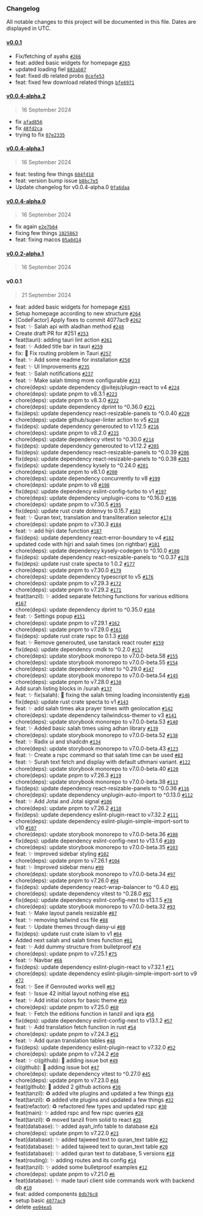### Changelog

All notable changes to this project will be documented in this file. Dates are displayed in UTC.

#### [v0.0.1](https://github.com/spa5k/GreenDome/compare/v0.0.4-alpha.2...v0.0.1)

- Fix/fetching of ayahs [`#266`](https://github.com/spa5k/GreenDome/pull/266)
- feat: added basic widgets for homepage [`#265`](https://github.com/spa5k/GreenDome/pull/265)
- updated loading fiel [`882ab87`](https://github.com/spa5k/GreenDome/commit/882ab87c86d84e3049124302a97a9a2b3d05dc79)
- feat: fixed db related probs [`0cefe53`](https://github.com/spa5k/GreenDome/commit/0cefe53e6e1ff0207d00006ec5e442eeec8051ec)
- feat: fixed few download related things [`bfe6971`](https://github.com/spa5k/GreenDome/commit/bfe69710e8acf238b787b80d3ab0386396ab85d3)

#### [v0.0.4-alpha.2](https://github.com/spa5k/GreenDome/compare/v0.0.4-alpha.1...v0.0.4-alpha.2)

> 16 September 2024

- fix [`afad856`](https://github.com/spa5k/GreenDome/commit/afad856593708860da35af007ffaa482fde10897)
- fix [`48fd2ca`](https://github.com/spa5k/GreenDome/commit/48fd2ca6745a1d4cc0616c6f9ae8e708df8a0502)
- trying to fix [`07e2335`](https://github.com/spa5k/GreenDome/commit/07e2335f0d8b73e3c2f04624a7fb929d3af346f0)

#### [v0.0.4-alpha.1](https://github.com/spa5k/GreenDome/compare/v0.0.4-alpha.0...v0.0.4-alpha.1)

> 16 September 2024

- feat: testing few things [`604fd18`](https://github.com/spa5k/GreenDome/commit/604fd182d4c3b548dcfddd96a09e4225ab414906)
- feat: version bump issue [`b8bc7e5`](https://github.com/spa5k/GreenDome/commit/b8bc7e5e349fb42e3ad7633456e734d67fe58227)
- Update changelog for v0.0.4-alpha.0 [`0fa6daa`](https://github.com/spa5k/GreenDome/commit/0fa6daa4f6804f854198b2ab4f08b0355d49430c)

#### [v0.0.4-alpha.0](https://github.com/spa5k/GreenDome/compare/v0.0.2-alpha.1...v0.0.4-alpha.0)

> 16 September 2024

- fix again [`e2e7b64`](https://github.com/spa5k/GreenDome/commit/e2e7b64f29effffc9f206980f79706b9e2715995)
- fixing few things [`1025863`](https://github.com/spa5k/GreenDome/commit/1025863f908716d100641c9c6d7d8d7333df1b16)
- feat: fixing macos [`05a8d14`](https://github.com/spa5k/GreenDome/commit/05a8d144c3f196ec21b00893bac2a1828415ca96)

#### [v0.0.2-alpha.1](https://github.com/spa5k/GreenDome/compare/v0.0.1...v0.0.2-alpha.1)

> 16 September 2024

#### v0.0.1

> 21 September 2024

- feat: added basic widgets for homepage [`#265`](https://github.com/spa5k/GreenDome/pull/265)
- Setup homepage according to new structure [`#264`](https://github.com/spa5k/GreenDome/pull/264)
- [CodeFactor] Apply fixes to commit 4077ac9 [`#262`](https://github.com/spa5k/GreenDome/pull/262)
- feat: :sparkles: Salah api with aladhan method  [`#248`](https://github.com/spa5k/GreenDome/pull/248)
- Create draft PR for #251 [`#253`](https://github.com/spa5k/GreenDome/pull/253)
- feat(tauri):  adding tauri lint action [`#261`](https://github.com/spa5k/GreenDome/pull/261)
- feat: :sparkles: Added title bar in tauri [`#259`](https://github.com/spa5k/GreenDome/pull/259)
- fix: :bug: Fix routing problem in Tauri [`#257`](https://github.com/spa5k/GreenDome/pull/257)
- feat: :sparkles: Add some readme for installation [`#250`](https://github.com/spa5k/GreenDome/pull/250)
- feat: :sparkles: UI Improvements [`#235`](https://github.com/spa5k/GreenDome/pull/235)
- feat: :sparkles: Salah notifications [`#237`](https://github.com/spa5k/GreenDome/pull/237)
- feat: :sparkles: Make salah timing more configurable [`#233`](https://github.com/spa5k/GreenDome/pull/233)
- chore(deps): update dependency @vitejs/plugin-react to v4 [`#224`](https://github.com/spa5k/GreenDome/pull/224)
- chore(deps): update pnpm to v8.3.1 [`#223`](https://github.com/spa5k/GreenDome/pull/223)
- chore(deps): update pnpm to v8.3.0 [`#222`](https://github.com/spa5k/GreenDome/pull/222)
- chore(deps): update dependency dprint to ^0.36.0 [`#221`](https://github.com/spa5k/GreenDome/pull/221)
- fix(deps): update dependency react-resizable-panels to ^0.0.40 [`#220`](https://github.com/spa5k/GreenDome/pull/220)
- chore(deps): update github/super-linter action to v5 [`#218`](https://github.com/spa5k/GreenDome/pull/218)
- fix(deps): update dependency generouted to v1.12.5 [`#216`](https://github.com/spa5k/GreenDome/pull/216)
- chore(deps): update pnpm to v8.2.0 [`#215`](https://github.com/spa5k/GreenDome/pull/215)
- chore(deps): update dependency vitest to ^0.30.0 [`#214`](https://github.com/spa5k/GreenDome/pull/214)
- fix(deps): update dependency generouted to v1.12.2 [`#205`](https://github.com/spa5k/GreenDome/pull/205)
- fix(deps): update dependency react-resizable-panels to ^0.0.39 [`#206`](https://github.com/spa5k/GreenDome/pull/206)
- fix(deps): update dependency react-resizable-panels to ^0.0.38 [`#203`](https://github.com/spa5k/GreenDome/pull/203)
- fix(deps): update dependency kysely to ^0.24.0 [`#201`](https://github.com/spa5k/GreenDome/pull/201)
- chore(deps): update pnpm to v8.1.0 [`#200`](https://github.com/spa5k/GreenDome/pull/200)
- chore(deps): update dependency concurrently to v8 [`#199`](https://github.com/spa5k/GreenDome/pull/199)
- chore(deps): update pnpm to v8 [`#198`](https://github.com/spa5k/GreenDome/pull/198)
- fix(deps): update dependency eslint-config-turbo to v1 [`#197`](https://github.com/spa5k/GreenDome/pull/197)
- chore(deps): update dependency unplugin-icons to ^0.16.0 [`#196`](https://github.com/spa5k/GreenDome/pull/196)
- chore(deps): update pnpm to v7.30.5 [`#195`](https://github.com/spa5k/GreenDome/pull/195)
- fix(deps): update rust crate dotenvy to 0.15.7 [`#183`](https://github.com/spa5k/GreenDome/pull/183)
- feat: :sparkles: Quran text, translation and transliteration selector [`#174`](https://github.com/spa5k/GreenDome/pull/174)
- chore(deps): update pnpm to v7.30.3 [`#184`](https://github.com/spa5k/GreenDome/pull/184)
- feat: :sparkles: add hijri date function  [`#187`](https://github.com/spa5k/GreenDome/pull/187)
- fix(deps): update dependency react-error-boundary to v4 [`#182`](https://github.com/spa5k/GreenDome/pull/182)
- updated code with hijri and salah times (on rightbar) [`#181`](https://github.com/spa5k/GreenDome/pull/181)
- chore(deps): update dependency kysely-codegen to ^0.10.0 [`#180`](https://github.com/spa5k/GreenDome/pull/180)
- fix(deps): update dependency react-resizable-panels to ^0.0.37 [`#178`](https://github.com/spa5k/GreenDome/pull/178)
- fix(deps): update rust crate specta to 1.0.2 [`#177`](https://github.com/spa5k/GreenDome/pull/177)
- chore(deps): update pnpm to v7.30.0 [`#179`](https://github.com/spa5k/GreenDome/pull/179)
- chore(deps): update dependency typescript to v5 [`#176`](https://github.com/spa5k/GreenDome/pull/176)
- chore(deps): update pnpm to v7.29.3 [`#172`](https://github.com/spa5k/GreenDome/pull/172)
- chore(deps): update pnpm to v7.29.2 [`#171`](https://github.com/spa5k/GreenDome/pull/171)
- feat(tanzil): ✨ added separate fetching functions for various editions [`#167`](https://github.com/spa5k/GreenDome/pull/167)
- chore(deps): update dependency dprint to ^0.35.0 [`#164`](https://github.com/spa5k/GreenDome/pull/164)
- feat: :sparkles: Settings popup [`#151`](https://github.com/spa5k/GreenDome/pull/151)
- chore(deps): update pnpm to v7.29.1 [`#162`](https://github.com/spa5k/GreenDome/pull/162)
- chore(deps): update pnpm to v7.29.0 [`#161`](https://github.com/spa5k/GreenDome/pull/161)
- fix(deps): update rust crate rspc to 0.1.3 [`#160`](https://github.com/spa5k/GreenDome/pull/160)
- feat: :sparkles: Remove generouted, use tanstack react router [`#159`](https://github.com/spa5k/GreenDome/pull/159)
- fix(deps): update dependency cmdk to ^0.2.0 [`#157`](https://github.com/spa5k/GreenDome/pull/157)
- chore(deps): update storybook monorepo to v7.0.0-beta.58 [`#155`](https://github.com/spa5k/GreenDome/pull/155)
- chore(deps): update storybook monorepo to v7.0.0-beta.55 [`#154`](https://github.com/spa5k/GreenDome/pull/154)
- chore(deps): update dependency vitest to ^0.29.0 [`#147`](https://github.com/spa5k/GreenDome/pull/147)
- chore(deps): update storybook monorepo to v7.0.0-beta.54 [`#145`](https://github.com/spa5k/GreenDome/pull/145)
- chore(deps): update pnpm to v7.28.0 [`#130`](https://github.com/spa5k/GreenDome/pull/130)
- Add surah listing blocks in /surah [`#137`](https://github.com/spa5k/GreenDome/pull/137)
- feat: :sparkles: fix(salah): 🐛 fixing the salah timing loading inconsistently [`#146`](https://github.com/spa5k/GreenDome/pull/146)
- fix(deps): update rust crate specta to v1 [`#143`](https://github.com/spa5k/GreenDome/pull/143)
- feat: :sparkles: add salah times aka prayer times with geolocation [`#142`](https://github.com/spa5k/GreenDome/pull/142)
- chore(deps): update dependency tailwindcss-themer to v3 [`#141`](https://github.com/spa5k/GreenDome/pull/141)
- chore(deps): update storybook monorepo to v7.0.0-beta.53 [`#140`](https://github.com/spa5k/GreenDome/pull/140)
- feat: :sparkles: Added basic salah times using adhan library [`#139`](https://github.com/spa5k/GreenDome/pull/139)
- chore(deps): update storybook monorepo to v7.0.0-beta.52 [`#138`](https://github.com/spa5k/GreenDome/pull/138)
- feat: :sparkles: Radix ui and shadcdn [`#134`](https://github.com/spa5k/GreenDome/pull/134)
- chore(deps): update storybook monorepo to v7.0.0-beta.43 [`#123`](https://github.com/spa5k/GreenDome/pull/123)
- feat: :sparkles: Create a rspc command so that salah time can be used [`#83`](https://github.com/spa5k/GreenDome/pull/83)
- feat: :sparkles: Surah text fetch and display with default uthmani variant. [`#122`](https://github.com/spa5k/GreenDome/pull/122)
- chore(deps): update storybook monorepo to v7.0.0-beta.40 [`#120`](https://github.com/spa5k/GreenDome/pull/120)
- chore(deps): update pnpm to v7.26.3 [`#119`](https://github.com/spa5k/GreenDome/pull/119)
- chore(deps): update storybook monorepo to v7.0.0-beta.38 [`#113`](https://github.com/spa5k/GreenDome/pull/113)
- fix(deps): update dependency react-resizable-panels to ^0.0.36 [`#116`](https://github.com/spa5k/GreenDome/pull/116)
- chore(deps): update dependency unplugin-auto-import to ^0.13.0 [`#112`](https://github.com/spa5k/GreenDome/pull/112)
- feat: :sparkles: Add Jotai and Jotai signal [`#106`](https://github.com/spa5k/GreenDome/pull/106)
- chore(deps): update pnpm to v7.26.2 [`#110`](https://github.com/spa5k/GreenDome/pull/110)
- fix(deps): update dependency eslint-plugin-react to v7.32.2 [`#111`](https://github.com/spa5k/GreenDome/pull/111)
- chore(deps): update dependency eslint-plugin-simple-import-sort to v10 [`#107`](https://github.com/spa5k/GreenDome/pull/107)
- chore(deps): update storybook monorepo to v7.0.0-beta.36 [`#108`](https://github.com/spa5k/GreenDome/pull/108)
- fix(deps): update dependency eslint-config-next to v13.1.6 [`#109`](https://github.com/spa5k/GreenDome/pull/109)
- chore(deps): update storybook monorepo to v7.0.0-beta.35 [`#103`](https://github.com/spa5k/GreenDome/pull/103)
- feat: :sparkles: improved sidebar styling [`#102`](https://github.com/spa5k/GreenDome/pull/102)
- chore(deps): update pnpm to v7.26.1 [`#104`](https://github.com/spa5k/GreenDome/pull/104)
- feat: :sparkles: Improved sidebar menu [`#99`](https://github.com/spa5k/GreenDome/pull/99)
- chore(deps): update storybook monorepo to v7.0.0-beta.34 [`#97`](https://github.com/spa5k/GreenDome/pull/97)
- chore(deps): update pnpm to v7.26.0 [`#94`](https://github.com/spa5k/GreenDome/pull/94)
- fix(deps): update dependency react-wrap-balancer to ^0.4.0 [`#91`](https://github.com/spa5k/GreenDome/pull/91)
- chore(deps): update dependency vitest to ^0.28.0 [`#92`](https://github.com/spa5k/GreenDome/pull/92)
- fix(deps): update dependency eslint-config-next to v13.1.5 [`#78`](https://github.com/spa5k/GreenDome/pull/78)
- chore(deps): update storybook monorepo to v7.0.0-beta.32 [`#93`](https://github.com/spa5k/GreenDome/pull/93)
- feat: :sparkles: Make layout panels resizable [`#87`](https://github.com/spa5k/GreenDome/pull/87)
- feat: :sparkles: removing tailwind css file [`#88`](https://github.com/spa5k/GreenDome/pull/88)
- feat: :sparkles: Update themes through daisy-ui [`#80`](https://github.com/spa5k/GreenDome/pull/80)
- fix(deps): update rust crate islam to v1 [`#84`](https://github.com/spa5k/GreenDome/pull/84)
- Added next salah and salah times function [`#81`](https://github.com/spa5k/GreenDome/pull/81)
- feat: :sparkles: Add dummy structure from bulletproof [`#74`](https://github.com/spa5k/GreenDome/pull/74)
- chore(deps): update pnpm to v7.25.1 [`#75`](https://github.com/spa5k/GreenDome/pull/75)
- feat: :sparkles: Navbar [`#66`](https://github.com/spa5k/GreenDome/pull/66)
- fix(deps): update dependency eslint-plugin-react to v7.32.1 [`#71`](https://github.com/spa5k/GreenDome/pull/71)
- chore(deps): update dependency eslint-plugin-simple-import-sort to v9 [`#72`](https://github.com/spa5k/GreenDome/pull/72)
- feat: :sparkles: See if Genrouted works well [`#63`](https://github.com/spa5k/GreenDome/pull/63)
- feat: :sparkles: Issue 42 initial layout nothing else [`#61`](https://github.com/spa5k/GreenDome/pull/61)
- feat: :sparkles: Add initial colors for basic theme [`#59`](https://github.com/spa5k/GreenDome/pull/59)
- chore(deps): update pnpm to v7.25.0 [`#60`](https://github.com/spa5k/GreenDome/pull/60)
- feat: :sparkles: Fetch the editions function in tanzil and iqra [`#56`](https://github.com/spa5k/GreenDome/pull/56)
- fix(deps): update dependency eslint-config-next to v13.1.2 [`#57`](https://github.com/spa5k/GreenDome/pull/57)
- feat: :sparkles: Add translation fetch function in rust [`#54`](https://github.com/spa5k/GreenDome/pull/54)
- chore(deps): update pnpm to v7.24.3 [`#51`](https://github.com/spa5k/GreenDome/pull/51)
- feat: :sparkles: Add quran translation tables [`#48`](https://github.com/spa5k/GreenDome/pull/48)
- fix(deps): update dependency eslint-plugin-react to v7.32.0 [`#52`](https://github.com/spa5k/GreenDome/pull/52)
- chore(deps): update pnpm to v7.24.2 [`#50`](https://github.com/spa5k/GreenDome/pull/50)
- feat: :sparkles: ci(github): 💚 adding issue bot [`#49`](https://github.com/spa5k/GreenDome/pull/49)
- ci(github): 💚 adding issue bot [`#47`](https://github.com/spa5k/GreenDome/pull/47)
- chore(deps): update dependency vitest to ^0.27.0 [`#45`](https://github.com/spa5k/GreenDome/pull/45)
- chore(deps): update pnpm to v7.23.0 [`#44`](https://github.com/spa5k/GreenDome/pull/44)
- feat(github): 💚 added 2 github actions [`#36`](https://github.com/spa5k/GreenDome/pull/36)
- feat(tanzil): ♻️ added vite plugins and updated a few things [`#34`](https://github.com/spa5k/GreenDome/pull/34)
- feat(tanzil): ♻️ added vite plugins and updated a few things [`#32`](https://github.com/spa5k/GreenDome/pull/32)
- feat(refactor): ♻️ refactored few types and updated rspc [`#30`](https://github.com/spa5k/GreenDome/pull/30)
- feat(main): ✨ added rspc and few rspc queries [`#28`](https://github.com/spa5k/GreenDome/pull/28)
- feat(tanzil): ♻️ moved tanzil from solid to react [`#26`](https://github.com/spa5k/GreenDome/pull/26)
- feat(database): ✨ added ayah_info table to database [`#24`](https://github.com/spa5k/GreenDome/pull/24)
- chore(deps): update pnpm to v7.22.0 [`#23`](https://github.com/spa5k/GreenDome/pull/23)
- feat(database): ✨ added tajweed text to quran_text table [`#22`](https://github.com/spa5k/GreenDome/pull/22)
- feat(database): ✨ added tajweed text to quran_text table [`#20`](https://github.com/spa5k/GreenDome/pull/20)
- feat(database): ✨ added quran text to database, 5 versions [`#18`](https://github.com/spa5k/GreenDome/pull/18)
- feat(routing): ✨ adding routes and its config [`#14`](https://github.com/spa5k/GreenDome/pull/14)
- feat(tanzil): ✨ added some bulletproof examples [`#12`](https://github.com/spa5k/GreenDome/pull/12)
- chore(deps): update pnpm to v7.21.0 [`#6`](https://github.com/spa5k/GreenDome/pull/6)
- feat(database): ✨ made tauri client side commands work with backend db [`#10`](https://github.com/spa5k/GreenDome/pull/10)
- feat: added components [`8db76c8`](https://github.com/spa5k/GreenDome/commit/8db76c88f1204878e60217e64e51543cd1e6705b)
- setup basic [`4077ac9`](https://github.com/spa5k/GreenDome/commit/4077ac98b6cebd48d91a6d4fd8aa12380997d18b)
- delete [`ee04ea5`](https://github.com/spa5k/GreenDome/commit/ee04ea5eb32b971a98ff0dc24d6520f9d0f28261)
